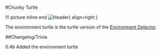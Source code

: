 #Chunky Turtle

!!! picture inline end
    ![Header](https://srendi.de/wp-content/uploads/2021/03/Advanced-Environment-Turtle.png){ align=right }

The environment turtle is the turtle version of the [Environment Detector](https://docs.srendi.de/Peripherals/environmentdetector/).

##Changelog/Trivia

0.4b
Added the environment turtle
